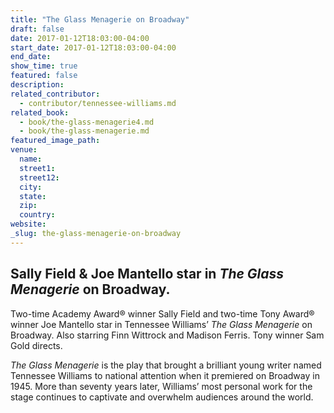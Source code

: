 ```yaml
---
title: "The Glass Menagerie on Broadway"
draft: false
date: 2017-01-12T18:03:00-04:00
start_date: 2017-01-12T18:03:00-04:00
end_date:
show_time: true
featured: false
description:
related_contributor:
  - contributor/tennessee-williams.md
related_book:
  - book/the-glass-menagerie4.md
  - book/the-glass-menagerie.md
featured_image_path:
venue:
  name:
  street1:
  street12:
  city:
  state:
  zip:
  country:
website:
_slug: the-glass-menagerie-on-broadway
---
```


## Sally Field & Joe Mantello star in _The Glass Menagerie_ on Broadway.

Two-time Academy Award® winner Sally Field and two-time Tony Award® winner Joe Mantello star in Tennessee Williams’ _The Glass Menagerie_ on Broadway. Also starring Finn Wittrock and Madison Ferris. Tony winner Sam Gold directs.

_The Glass Menagerie_ is the play that brought a brilliant young writer named Tennessee Williams to national attention when it premiered on Broadway in 1945. More than seventy years later, Williams’ most personal work for the stage continues to captivate and overwhelm audiences around the world.

